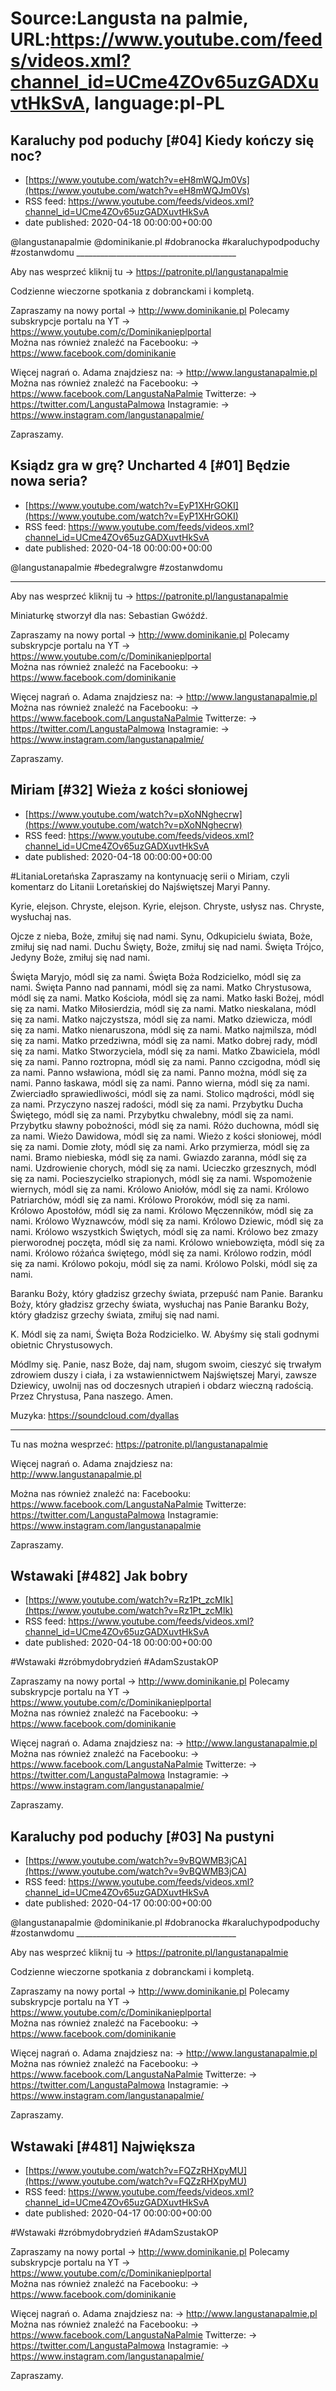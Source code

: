 # Source:Langusta na palmie, URL:https://www.youtube.com/feeds/videos.xml?channel_id=UCme4ZOv65uzGADXuvtHkSvA, language:pl-PL

## Karaluchy pod poduchy [#04] Kiedy kończy się noc?
 - [https://www.youtube.com/watch?v=eH8mWQJm0Vs](https://www.youtube.com/watch?v=eH8mWQJm0Vs)
 - RSS feed: https://www.youtube.com/feeds/videos.xml?channel_id=UCme4ZOv65uzGADXuvtHkSvA
 - date published: 2020-04-18 00:00:00+00:00

@langustanapalmie @dominikanie.pl #dobranocka #karaluchypodpoduchy #zostanwdomu ________________________________________

Aby nas wesprzeć kliknij tu → https://patronite.pl/langustanapalmie

Codzienne wieczorne spotkania z dobranckami i kompletą. 

Zapraszamy na nowy portal 
→ http://www.dominikanie.pl
Polecamy subskrypcje portalu na YT
→ https://www.youtube.com/c/Dominikanieplportal  
Można nas również znaleźć na Facebooku: 
→ https://www.facebook.com/dominikanie

Więcej nagrań o. Adama znajdziesz na: 
→ http://www.langustanapalmie.pl
Można nas również znaleźć na Facebooku: 
→ https://www.facebook.com/LangustaNaPalmie
Twitterze: 
→ https://twitter.com/LangustaPalmowa
Instagramie: 
→ https://www.instagram.com/langustanapalmie/

Zapraszamy.

## Ksiądz gra w grę? Uncharted 4 [#01] Będzie nowa seria?
 - [https://www.youtube.com/watch?v=EyP1XHrGOKI](https://www.youtube.com/watch?v=EyP1XHrGOKI)
 - RSS feed: https://www.youtube.com/feeds/videos.xml?channel_id=UCme4ZOv65uzGADXuvtHkSvA
 - date published: 2020-04-18 00:00:00+00:00

@langustanapalmie #bedegralwgre #zostanwdomu
________________________________________
Aby nas wesprzeć kliknij tu → https://patronite.pl/langustanapalmie

Miniaturkę stworzył dla nas: Sebastian Gwóźdź. 

Zapraszamy na nowy portal 
→ http://www.dominikanie.pl
Polecamy subskrypcje portalu na YT
→ https://www.youtube.com/c/Dominikanieplportal  
Można nas również znaleźć na Facebooku: 
→ https://www.facebook.com/dominikanie

Więcej nagrań o. Adama znajdziesz na: 
→ http://www.langustanapalmie.pl
Można nas również znaleźć na Facebooku: 
→ https://www.facebook.com/LangustaNaPalmie
Twitterze: 
→ https://twitter.com/LangustaPalmowa
Instagramie: 
→ https://www.instagram.com/langustanapalmie/

Zapraszamy.

## Miriam [#32] Wieża z kości słoniowej
 - [https://www.youtube.com/watch?v=pXoNNghecrw](https://www.youtube.com/watch?v=pXoNNghecrw)
 - RSS feed: https://www.youtube.com/feeds/videos.xml?channel_id=UCme4ZOv65uzGADXuvtHkSvA
 - date published: 2020-04-18 00:00:00+00:00

#LitaniaLoretańska
Zapraszamy na  kontynuację serii o Miriam, czyli komentarz do Litanii Loretańskiej do Najświętszej Maryi Panny.

Kyrie, elejson. 
Chryste, elejson. 
Kyrie, elejson.
Chryste, usłysz nas. 
Chryste, wysłuchaj nas.
 
Ojcze z nieba, Boże, zmiłuj się nad nami.
Synu, Odkupicielu świata, Boże, zmiłuj się nad nami.
Duchu Święty, Boże, zmiłuj się nad nami.
Święta Trójco, Jedyny Boże, zmiłuj się nad nami.
 
Święta Maryjo, módl się za nami.
Święta Boża Rodzicielko, módl się za nami.
Święta Panno nad pannami, módl się za nami.
Matko Chrystusowa, módl się za nami.
Matko Kościoła, módl się za nami.
Matko łaski Bożej, módl się za nami.
Matko Miłosierdzia, módl się za nami.
Matko nieskalana, módl się za nami.
Matko najczystsza, módl się za nami.
Matko dziewicza, módl się za nami.
Matko nienaruszona, módl się za nami.
Matko najmilsza, módl się za nami.
Matko przedziwna, módl się za nami.
Matko dobrej rady, módl się za nami.
Matko Stworzyciela, módl się za nami.
Matko Zbawiciela, módl się za nami.
Panno roztropna, módl się za nami.
Panno czcigodna, módl się za nami.
Panno wsławiona, módl się za nami.
Panno można, módl się za nami.
Panno łaskawa, módl się za nami.
Panno wierna, módl się za nami.
Zwierciadło sprawiedliwości, módl się za nami.
Stolico mądrości, módl się za nami.
Przyczyno naszej radości, módl się za nami.
Przybytku Ducha Świętego, módl się za nami.
Przybytku chwalebny, módl się za nami.
Przybytku sławny pobożności, módl się za nami.
Różo duchowna, módl się za nami.
Wieżo Dawidowa, módl się za nami.
Wieżo z kości słoniowej, módl się za nami.
Domie złoty, módl się za nami.
Arko przymierza, módl się za nami.
Bramo niebieska, módl się za nami.
Gwiazdo zaranna, módl się za nami.
Uzdrowienie chorych, módl się za nami.
Ucieczko grzesznych, módl się za nami.
Pocieszycielko strapionych, módl się za nami.
Wspomożenie wiernych, módl się za nami.
Królowo Aniołów, módl się za nami.
Królowo Patriarchów, módl się za nami.
Królowo Proroków, módl się za nami.
Królowo Apostołów, módl się za nami.
Królowo Męczenników, módl się za nami.
Królowo Wyznawców, módl się za nami.
Królowo Dziewic, módl się za nami.
Królowo wszystkich Świętych, módl się za nami.
Królowo bez zmazy pierworodnej poczęta, módl się za nami.
Królowo wniebowzięta, módl się za nami.
Królowo różańca świętego, módl się za nami.
Królowo rodzin, módl się za nami.
Królowo pokoju, módl się za nami.
Królowo Polski, módl się za nami.
 
Baranku Boży, który gładzisz grzechy świata, przepuść nam Panie.
Baranku Boży, który gładzisz grzechy świata, wysłuchaj nas Panie
Baranku Boży, który gładzisz grzechy świata, zmiłuj się nad nami.

K. Módl się za nami, Święta Boża Rodzicielko.
W. Abyśmy się stali godnymi obietnic Chrystusowych.

Módlmy się. Panie, nasz Boże, daj nam, sługom swoim, cieszyć się trwałym zdrowiem duszy i ciała, i za wstawiennictwem Najświętszej Maryi, zawsze Dziewicy,  uwolnij nas od doczesnych utrapień i obdarz wieczną radością. Przez Chrystusa, Pana naszego. Amen.

Muzyka:  https://soundcloud.com/dyallas
_______________________________________
Tu nas można wesprzeć: https://patronite.pl/langustanapalmie 

Więcej nagrań o. Adama znajdziesz na:  
http://www.langustanapalmie.pl 

Można nas również znaleźć na:
Facebooku: https://www.facebook.com/LangustaNaPalmie 
Twitterze: https://twitter.com/LangustaPalmowa 
Instagramie: https://www.instagram.com/langustanapalmie 

Zapraszamy.

## Wstawaki [#482] Jak bobry
 - [https://www.youtube.com/watch?v=Rz1Pt_zcMIk](https://www.youtube.com/watch?v=Rz1Pt_zcMIk)
 - RSS feed: https://www.youtube.com/feeds/videos.xml?channel_id=UCme4ZOv65uzGADXuvtHkSvA
 - date published: 2020-04-18 00:00:00+00:00

#Wstawaki #zróbmydobrydzień #AdamSzustakOP

Zapraszamy na nowy portal 
→ http://www.dominikanie.pl
Polecamy subskrypcje portalu na YT
→ https://www.youtube.com/c/Dominikanieplportal  
Można nas również znaleźć na Facebooku: 
→ https://www.facebook.com/dominikanie

Więcej nagrań o. Adama znajdziesz na: 
→ http://www.langustanapalmie.pl
Można nas również znaleźć na Facebooku: 
→ https://www.facebook.com/LangustaNaPalmie
Twitterze: 
→ https://twitter.com/LangustaPalmowa
Instagramie: 
→ https://www.instagram.com/langustanapalmie/

Zapraszamy.

## Karaluchy pod poduchy [#03] Na pustyni
 - [https://www.youtube.com/watch?v=9vBQWMB3jCA](https://www.youtube.com/watch?v=9vBQWMB3jCA)
 - RSS feed: https://www.youtube.com/feeds/videos.xml?channel_id=UCme4ZOv65uzGADXuvtHkSvA
 - date published: 2020-04-17 00:00:00+00:00

@langustanapalmie @dominikanie.pl #dobranocka #karaluchypodpoduchy #zostanwdomu ________________________________________

Aby nas wesprzeć kliknij tu → https://patronite.pl/langustanapalmie

Codzienne wieczorne spotkania z dobranckami i kompletą. 

Zapraszamy na nowy portal 
→ http://www.dominikanie.pl
Polecamy subskrypcje portalu na YT
→ https://www.youtube.com/c/Dominikanieplportal  
Można nas również znaleźć na Facebooku: 
→ https://www.facebook.com/dominikanie

Więcej nagrań o. Adama znajdziesz na: 
→ http://www.langustanapalmie.pl
Można nas również znaleźć na Facebooku: 
→ https://www.facebook.com/LangustaNaPalmie
Twitterze: 
→ https://twitter.com/LangustaPalmowa
Instagramie: 
→ https://www.instagram.com/langustanapalmie/

Zapraszamy.

## Wstawaki [#481] Największa
 - [https://www.youtube.com/watch?v=FQZzRHXpyMU](https://www.youtube.com/watch?v=FQZzRHXpyMU)
 - RSS feed: https://www.youtube.com/feeds/videos.xml?channel_id=UCme4ZOv65uzGADXuvtHkSvA
 - date published: 2020-04-17 00:00:00+00:00

#Wstawaki #zróbmydobrydzień #AdamSzustakOP

Zapraszamy na nowy portal 
→ http://www.dominikanie.pl
Polecamy subskrypcje portalu na YT
→ https://www.youtube.com/c/Dominikanieplportal  
Można nas również znaleźć na Facebooku: 
→ https://www.facebook.com/dominikanie

Więcej nagrań o. Adama znajdziesz na: 
→ http://www.langustanapalmie.pl
Można nas również znaleźć na Facebooku: 
→ https://www.facebook.com/LangustaNaPalmie
Twitterze: 
→ https://twitter.com/LangustaPalmowa
Instagramie: 
→ https://www.instagram.com/langustanapalmie/

Zapraszamy.

